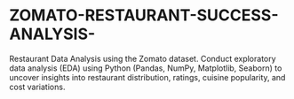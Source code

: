 # ZOMATO-RESTAURANT-SUCCESS-ANALYSIS-
Restaurant Data Analysis using the Zomato dataset. Conduct exploratory data analysis (EDA) using Python (Pandas, NumPy, Matplotlib, Seaborn) to uncover insights into restaurant distribution, ratings, cuisine popularity, and cost variations.
